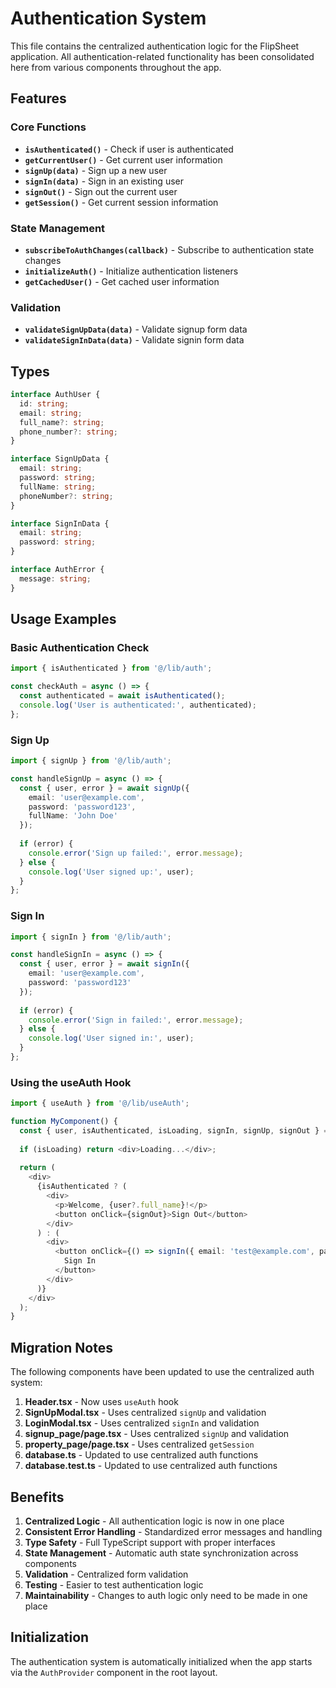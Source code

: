 # Authentication System

This file contains the centralized authentication logic for the FlipSheet application. All authentication-related functionality has been consolidated here from various components throughout the app.

## Features

### Core Functions

- **`isAuthenticated()`** - Check if user is authenticated
- **`getCurrentUser()`** - Get current user information
- **`signUp(data)`** - Sign up a new user
- **`signIn(data)`** - Sign in an existing user
- **`signOut()`** - Sign out the current user
- **`getSession()`** - Get current session information

### State Management

- **`subscribeToAuthChanges(callback)`** - Subscribe to authentication state changes
- **`initializeAuth()`** - Initialize authentication listeners
- **`getCachedUser()`** - Get cached user information

### Validation

- **`validateSignUpData(data)`** - Validate signup form data
- **`validateSignInData(data)`** - Validate signin form data

## Types

```typescript
interface AuthUser {
  id: string;
  email: string;
  full_name?: string;
  phone_number?: string;
}

interface SignUpData {
  email: string;
  password: string;
  fullName: string;
  phoneNumber?: string;
}

interface SignInData {
  email: string;
  password: string;
}

interface AuthError {
  message: string;
}
```

## Usage Examples

### Basic Authentication Check
```typescript
import { isAuthenticated } from '@/lib/auth';

const checkAuth = async () => {
  const authenticated = await isAuthenticated();
  console.log('User is authenticated:', authenticated);
};
```

### Sign Up
```typescript
import { signUp } from '@/lib/auth';

const handleSignUp = async () => {
  const { user, error } = await signUp({
    email: 'user@example.com',
    password: 'password123',
    fullName: 'John Doe'
  });
  
  if (error) {
    console.error('Sign up failed:', error.message);
  } else {
    console.log('User signed up:', user);
  }
};
```

### Sign In
```typescript
import { signIn } from '@/lib/auth';

const handleSignIn = async () => {
  const { user, error } = await signIn({
    email: 'user@example.com',
    password: 'password123'
  });
  
  if (error) {
    console.error('Sign in failed:', error.message);
  } else {
    console.log('User signed in:', user);
  }
};
```

### Using the useAuth Hook
```typescript
import { useAuth } from '@/lib/useAuth';

function MyComponent() {
  const { user, isAuthenticated, isLoading, signIn, signUp, signOut } = useAuth();
  
  if (isLoading) return <div>Loading...</div>;
  
  return (
    <div>
      {isAuthenticated ? (
        <div>
          <p>Welcome, {user?.full_name}!</p>
          <button onClick={signOut}>Sign Out</button>
        </div>
      ) : (
        <div>
          <button onClick={() => signIn({ email: 'test@example.com', password: 'password' })}>
            Sign In
          </button>
        </div>
      )}
    </div>
  );
}
```

## Migration Notes

The following components have been updated to use the centralized auth system:

1. **Header.tsx** - Now uses `useAuth` hook
2. **SignUpModal.tsx** - Uses centralized `signUp` and validation
3. **LoginModal.tsx** - Uses centralized `signIn` and validation
4. **signup_page/page.tsx** - Uses centralized `signUp` and validation
5. **property_page/page.tsx** - Uses centralized `getSession`
6. **database.ts** - Updated to use centralized auth functions
7. **database.test.ts** - Updated to use centralized auth functions

## Benefits

1. **Centralized Logic** - All authentication logic is now in one place
2. **Consistent Error Handling** - Standardized error messages and handling
3. **Type Safety** - Full TypeScript support with proper interfaces
4. **State Management** - Automatic auth state synchronization across components
5. **Validation** - Centralized form validation
6. **Testing** - Easier to test authentication logic
7. **Maintainability** - Changes to auth logic only need to be made in one place

## Initialization

The authentication system is automatically initialized when the app starts via the `AuthProvider` component in the root layout. 
